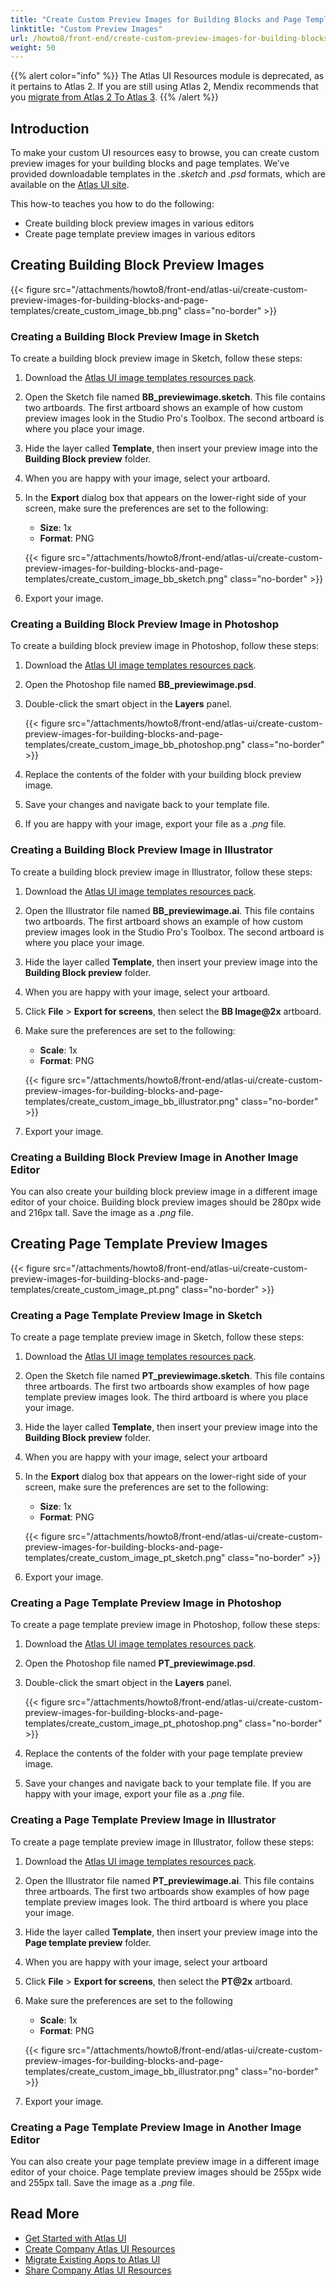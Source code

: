 ```yaml
---
title: "Create Custom Preview Images for Building Blocks and Page Templates"
linktitle: "Custom Preview Images"
url: /howto8/front-end/create-custom-preview-images-for-building-blocks-and-page-templates/
weight: 50
---
```


{{% alert color="info" %}}
The Atlas UI Resources module is deprecated, as it pertains to Atlas 2. If you are still using Atlas 2, Mendix recommends that you [migrate from Atlas 2 To Atlas 3](/refguide9/moving-from-atlas-2-to-3/).
{{% /alert %}}

## Introduction

To make your custom UI resources easy to browse, you can create custom preview images for your building blocks and page templates. We’ve provided downloadable templates in the *.sketch* and *.psd* formats, which are available on the [Atlas UI site](https://atlas2.mendix.com).

This how-to teaches you how to do the following:

* Create building block preview images in various editors
* Create page template preview images in various editors

## Creating Building Block Preview Images

{{< figure src="/attachments/howto8/front-end/atlas-ui/create-custom-preview-images-for-building-blocks-and-page-templates/create_custom_image_bb.png" class="no-border" >}}

### Creating a Building Block Preview Image in Sketch

To create a building block preview image in Sketch, follow these steps:

1. Download the [Atlas UI image templates resources pack](https://atlas2.mendix.com/index3.html#/resources/7881299347899269).
2. Open the Sketch file named **BB_previewimage.sketch**. This file contains two artboards. The first artboard shows an example of how custom preview images look in the Studio Pro's Toolbox. The second artboard is where you place your image.
3. Hide the layer called **Template**, then insert your preview image into the **Building Block preview** folder.
4. When you are happy with your image, select your artboard.
5. In the **Export** dialog box that appears on the lower-right side of your screen, make sure the preferences are set to the following:
    * **Size**: 1x
    * **Format**: PNG

    {{< figure src="/attachments/howto8/front-end/atlas-ui/create-custom-preview-images-for-building-blocks-and-page-templates/create_custom_image_bb_sketch.png" class="no-border" >}}

6. Export your image.

### Creating a Building Block Preview Image in Photoshop

To create a building block preview image in Photoshop, follow these steps:

1. Download the [Atlas UI image templates resources pack](https://atlas2.mendix.com/index3.html#/resources/7881299347899269).
2. Open the Photoshop file named **BB_previewimage.psd**.
3. Double-click the smart object in the **Layers** panel.

    {{< figure src="/attachments/howto8/front-end/atlas-ui/create-custom-preview-images-for-building-blocks-and-page-templates/create_custom_image_bb_photoshop.png" class="no-border" >}}

4. Replace the contents of the folder with your building block preview image.
5. Save your changes and navigate back to your template file.
6. If you are happy with your image, export your file as a *.png* file.

### Creating a Building Block Preview Image in Illustrator

To create a building block preview image in Illustrator, follow these steps:

1. Download the [Atlas UI image templates resources pack](https://atlas2.mendix.com/index3.html#/resources/7881299347899269).
2. Open the Illustrator file named **BB_previewimage.ai**. This file contains two artboards. The first artboard shows an example of how custom preview images look in the Studio Pro's Toolbox. The second artboard is where you place your image.
3. Hide the layer called **Template**, then insert your preview image into the **Building Block preview** folder.
4. When you are happy with your image, select your artboard.
5. Click **File** > **Export for screens**, then select the **BB Image@2x** artboard.
6. Make sure the preferences are set to the following:
    * **Scale**: 1x
    * **Format**: PNG

    {{< figure src="/attachments/howto8/front-end/atlas-ui/create-custom-preview-images-for-building-blocks-and-page-templates/create_custom_image_bb_illustrator.png" class="no-border" >}}

7. Export your image.

### Creating a Building Block Preview Image in Another Image Editor

You can also create your building block preview image in a different image editor of your choice. Building block preview images should be 280px wide and 216px tall. Save the image as a *.png* file.

## Creating Page Template Preview Images

{{< figure src="/attachments/howto8/front-end/atlas-ui/create-custom-preview-images-for-building-blocks-and-page-templates/create_custom_image_pt.png" class="no-border" >}}

### Creating a Page Template Preview Image in Sketch

To create a page template preview image in Sketch, follow these steps:

1. Download the [Atlas UI image templates resources pack](https://atlas2.mendix.com/index3.html#/resources/7881299347899269).
2. Open the Sketch file named **PT_previewimage.sketch**. This file contains three artboards. The first two artboards show examples of how page template preview images look. The third artboard is where you place your image.
3. Hide the layer called **Template**, then insert your preview image into the **Building Block preview** folder.
4. When you are happy with your image, select your artboard
5. In the **Export** dialog box that appears on the lower-right side of your screen, make sure the preferences are set to the following:
    * **Size**: 1x
    * **Format**: PNG

    {{< figure src="/attachments/howto8/front-end/atlas-ui/create-custom-preview-images-for-building-blocks-and-page-templates/create_custom_image_pt_sketch.png" class="no-border" >}}

6. Export your image.

### Creating a Page Template Preview Image in Photoshop

To create a page template preview image in Photoshop, follow these steps:

1. Download the [Atlas UI image templates resources pack](https://atlas2.mendix.com/index3.html#/resources/7881299347899269).
2. Open the Photoshop file named **PT_previewimage.psd**.
3. Double-click the smart object in the **Layers** panel.

    {{< figure src="/attachments/howto8/front-end/atlas-ui/create-custom-preview-images-for-building-blocks-and-page-templates/create_custom_image_pt_photoshop.png" class="no-border" >}}

4. Replace the contents of the folder with your page template preview image.
5. Save your changes and navigate back to your template file. If you are happy with your image, export your file as a *.png* file.

### Creating a Page Template Preview Image in Illustrator

To create a page template preview image in Illustrator, follow these steps:

1. Download the [Atlas UI image templates resources pack](https://atlas2.mendix.com/index3.html#/resources/7881299347899269).
2. Open the Illustrator file named **PT_previewimage.ai**. This file contains three artboards. The first two artboards show examples of how page template preview images look. The third artboard is where you place your image.
3. Hide the layer called **Template**, then insert your preview image into the **Page template preview** folder.
4. When you are happy with your image, select your artboard
5. Click **File** > **Export for screens**, then select the **PT@2x** artboard.
6. Make sure the preferences are set to the following
    * **Scale**: 1x
    * **Format**: PNG

    {{< figure src="/attachments/howto8/front-end/atlas-ui/create-custom-preview-images-for-building-blocks-and-page-templates/create_custom_image_bb_illustrator.png" class="no-border" >}}

7. Export your image.

### Creating a Page Template Preview Image in Another Image Editor

You can also create your page template preview image in a different image editor of your choice. Page template preview images should be 255px wide and 255px tall. Save the image as a *.png* file.

## Read More

* [Get Started with Atlas UI](/howto8/front-end/get-started-with-atlasui/)
* [Create Company Atlas UI Resources](/howto8/front-end/create-company-atlas-ui-resources/)
* [Migrate Existing Apps to Atlas UI](/howto8/front-end/migrate-existing-projects-to-atlasui/)
* [Share Company Atlas UI Resources](/howto8/front-end/share-company-atlas-ui-resources/)
